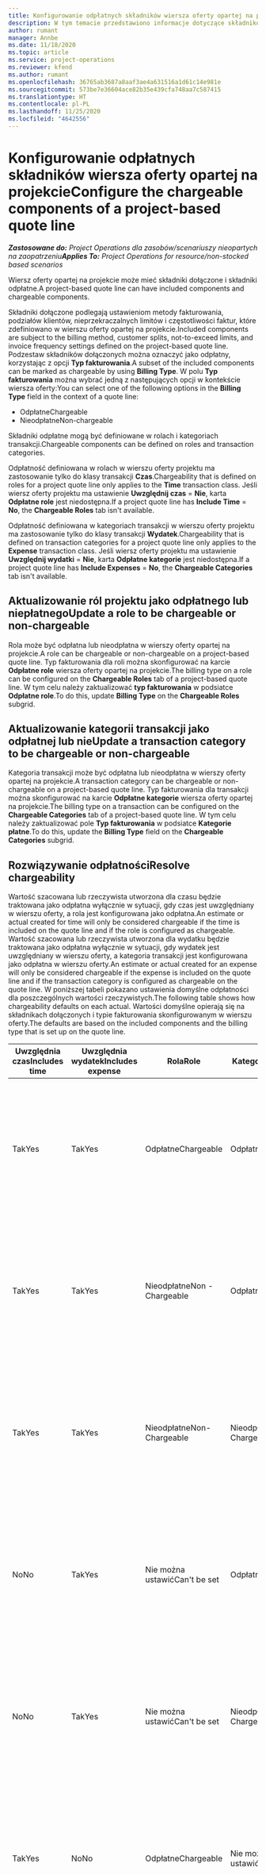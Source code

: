 ```yaml
---
title: Konfigurowanie odpłatnych składników wiersza oferty opartej na projekcie
description: W tym temacie przedstawiono informacje dotyczące składników uwzględnionych, odpłatnych i nieodpłatnych w wierszach oferty opartej na projekcie.
author: rumant
manager: Annbe
ms.date: 11/18/2020
ms.topic: article
ms.service: project-operations
ms.reviewer: kfend
ms.author: rumant
ms.openlocfilehash: 36765ab3687a8aaf3ae4a631516a1d61c14e981e
ms.sourcegitcommit: 573be7e36604ace82b35e439cfa748aa7c587415
ms.translationtype: HT
ms.contentlocale: pl-PL
ms.lasthandoff: 11/25/2020
ms.locfileid: "4642556"
---
```

# <a name="configure-the-chargeable-components-of-a-project-based-quote-line"></a><span data-ttu-id="3c632-103">Konfigurowanie odpłatnych składników wiersza oferty opartej na projekcie</span><span class="sxs-lookup"><span data-stu-id="3c632-103">Configure the chargeable components of a project-based quote line</span></span>

<span data-ttu-id="3c632-104">_**Zastosowane do:** Project Operations dla zasobów/scenariuszy nieopartych na zaopatrzeniu_</span><span class="sxs-lookup"><span data-stu-id="3c632-104">_**Applies To:** Project Operations for resource/non-stocked based scenarios_</span></span>

<span data-ttu-id="3c632-105">Wiersz oferty opartej na projekcie może mieć składniki dołączone i składniki odpłatne.</span><span class="sxs-lookup"><span data-stu-id="3c632-105">A project-based quote line can have included components and chargeable components.</span></span>

<span data-ttu-id="3c632-106">Składniki dołączone podlegają ustawieniom metody fakturowania, podziałów klientów, nieprzekraczalnych limitów i częstotliwości faktur, które zdefiniowano w wierszu oferty opartej na projekcie.</span><span class="sxs-lookup"><span data-stu-id="3c632-106">Included components are subject to the billing method, customer splits, not-to-exceed limits, and invoice frequency settings defined on the project-based quote line.</span></span>
<span data-ttu-id="3c632-107">Podzestaw składników dołączonych można oznaczyć jako odpłatny, korzystając z opcji **Typ fakturowania**.</span><span class="sxs-lookup"><span data-stu-id="3c632-107">A subset of the included components can be marked as chargeable by using **Billing Type**.</span></span> <span data-ttu-id="3c632-108">W polu **Typ fakturowania** można wybrać jedną z następujących opcji w kontekście wiersza oferty:</span><span class="sxs-lookup"><span data-stu-id="3c632-108">You can select one of the following options in the **Billing Type** field in the context of a quote line:</span></span>

   - <span data-ttu-id="3c632-109">Odpłatne</span><span class="sxs-lookup"><span data-stu-id="3c632-109">Chargeable</span></span>
   - <span data-ttu-id="3c632-110">Nieodpłatne</span><span class="sxs-lookup"><span data-stu-id="3c632-110">Non-chargeable</span></span>

<span data-ttu-id="3c632-111">Składniki odpłatne mogą być definiowane w rolach i kategoriach transakcji.</span><span class="sxs-lookup"><span data-stu-id="3c632-111">Chargeable components can be defined on roles and transaction categories.</span></span>

<span data-ttu-id="3c632-112">Odpłatność definiowana w rolach w wierszu oferty projektu ma zastosowanie tylko do klasy transakcji **Czas**.</span><span class="sxs-lookup"><span data-stu-id="3c632-112">Chargeability that is defined on roles for a project quote line only applies to the **Time** transaction class.</span></span> <span data-ttu-id="3c632-113">Jeśli wiersz oferty projektu ma ustawienie **Uwzględnij czas** = **Nie**, karta **Odpłatne role** jest niedostępna.</span><span class="sxs-lookup"><span data-stu-id="3c632-113">If a project quote line has **Include Time** = **No**, the **Chargeable Roles** tab isn't available.</span></span>

<span data-ttu-id="3c632-114">Odpłatność definiowana w kategoriach transakcji w wierszu oferty projektu ma zastosowanie tylko do klasy transakcji **Wydatek**.</span><span class="sxs-lookup"><span data-stu-id="3c632-114">Chargeability that is defined on transaction categories for a project quote line only applies to the **Expense** transaction class.</span></span> <span data-ttu-id="3c632-115">Jeśli wiersz oferty projektu ma ustawienie **Uwzględnij wydatki** = **Nie**, karta **Odpłatne kategorie** jest niedostępna.</span><span class="sxs-lookup"><span data-stu-id="3c632-115">If a project quote line has **Include Expenses** = **No**, the **Chargeable Categories** tab isn't available.</span></span>

## <a name="update-a-role-to-be-chargeable-or-non-chargeable"></a><span data-ttu-id="3c632-116">Aktualizowanie ról projektu jako odpłatnego lub niepłatnego</span><span class="sxs-lookup"><span data-stu-id="3c632-116">Update a role to be chargeable or non-chargeable</span></span>
<span data-ttu-id="3c632-117">Rola może być odpłatna lub nieodpłatna w wierszy oferty opartej na projekcie.</span><span class="sxs-lookup"><span data-stu-id="3c632-117">A role can be chargeable or non-chargeable on a project-based quote line.</span></span> <span data-ttu-id="3c632-118">Typ fakturowania dla roli można skonfigurować na karcie **Odpłatne role** wiersza oferty opartej na projekcie.</span><span class="sxs-lookup"><span data-stu-id="3c632-118">The billing type on a role can be configured on the **Chargeable Roles** tab of a project-based quote line.</span></span> <span data-ttu-id="3c632-119">W tym celu należy zaktualizować **typ fakturowania** w podsiatce **Odpłatne role**.</span><span class="sxs-lookup"><span data-stu-id="3c632-119">To do this, update **Billing Type** on the **Chargeable Roles** subgrid.</span></span> 

## <a name="update-a-transaction-category-to-be-chargeable-or-non-chargeable"></a><span data-ttu-id="3c632-120">Aktualizowanie kategorii transakcji jako odpłatnej lub nie</span><span class="sxs-lookup"><span data-stu-id="3c632-120">Update a transaction category to be chargeable or non-chargeable</span></span>
<span data-ttu-id="3c632-121">Kategoria transakcji może być odpłatna lub nieodpłatna w wierszy oferty opartej na projekcie.</span><span class="sxs-lookup"><span data-stu-id="3c632-121">A transaction category can be chargeable or non-chargeable on a project-based quote line.</span></span> <span data-ttu-id="3c632-122">Typ fakturowania dla transakcji można skonfigurować na karcie **Odpłatne kategorie** wiersza oferty opartej na projekcie.</span><span class="sxs-lookup"><span data-stu-id="3c632-122">The billing type on a transaction can be configured on the **Chargeable Categories** tab of a project-based quote line.</span></span> <span data-ttu-id="3c632-123">W tym celu należy zaktualizować pole **Typ fakturowania** w podsiatce **Kategorie płatne**.</span><span class="sxs-lookup"><span data-stu-id="3c632-123">To do this, update the **Billing Type** field on the **Chargeable Categories** subgrid.</span></span> 

## <a name="resolve-chargeability"></a><span data-ttu-id="3c632-124">Rozwiązywanie odpłatności</span><span class="sxs-lookup"><span data-stu-id="3c632-124">Resolve chargeability</span></span>

<span data-ttu-id="3c632-125">Wartość szacowana lub rzeczywista utworzona dla czasu będzie traktowana jako odpłatna wyłącznie w sytuacji, gdy czas jest uwzględniany w wierszu oferty, a rola jest konfigurowana jako odpłatna.</span><span class="sxs-lookup"><span data-stu-id="3c632-125">An estimate or actual created for time will only be considered chargeable if the time is included on the quote line and if the role is configured as chargeable.</span></span>
<span data-ttu-id="3c632-126">Wartość szacowana lub rzeczywista utworzona dla wydatku będzie traktowana jako odpłatna wyłącznie w sytuacji, gdy wydatek jest uwzględniany w wierszu oferty, a kategoria transakcji jest konfigurowana jako odpłatna w wierszu oferty.</span><span class="sxs-lookup"><span data-stu-id="3c632-126">An estimate or actual created for an expense will only be considered chargeable if the expense is included on the quote line and if the transaction category is configured as chargeable on the quote line.</span></span> <span data-ttu-id="3c632-127">W poniższej tabeli pokazano ustawienia domyślne odpłatności dla poszczególnych wartości rzeczywistych.</span><span class="sxs-lookup"><span data-stu-id="3c632-127">The following table shows how chargeability defaults on each actual.</span></span> <span data-ttu-id="3c632-128">Wartości domyślne opierają się na składnikach dołączonych i typie fakturowania skonfigurowanym w wierszu oferty.</span><span class="sxs-lookup"><span data-stu-id="3c632-128">The defaults are based on the included components and the billing type that is set up on the quote line.</span></span>

| <span data-ttu-id="3c632-129">Uwzględnia czas</span><span class="sxs-lookup"><span data-stu-id="3c632-129">Includes time</span></span> | <span data-ttu-id="3c632-130">Uwzględnia wydatek</span><span class="sxs-lookup"><span data-stu-id="3c632-130">Includes expense</span></span> | <span data-ttu-id="3c632-131">Rola</span><span class="sxs-lookup"><span data-stu-id="3c632-131">Role</span></span> | <span data-ttu-id="3c632-132">Kategoria</span><span class="sxs-lookup"><span data-stu-id="3c632-132">Category</span></span> | <span data-ttu-id="3c632-133">Zadanie</span><span class="sxs-lookup"><span data-stu-id="3c632-133">Task</span></span> |
| --- | --- | --- | --- | --- |
| <span data-ttu-id="3c632-134">Tak</span><span class="sxs-lookup"><span data-stu-id="3c632-134">Yes</span></span> | <span data-ttu-id="3c632-135">Tak</span><span class="sxs-lookup"><span data-stu-id="3c632-135">Yes</span></span> | <span data-ttu-id="3c632-136">Odpłatne</span><span class="sxs-lookup"><span data-stu-id="3c632-136">Chargeable</span></span> | <span data-ttu-id="3c632-137">Odpłatne</span><span class="sxs-lookup"><span data-stu-id="3c632-137">Chargeable</span></span> | <span data-ttu-id="3c632-138">Fakturowanie wartości rzeczywistej czas: Odpłatny</span><span class="sxs-lookup"><span data-stu-id="3c632-138">Billing on a time actual: Chargeable</span></span> </br><span data-ttu-id="3c632-139">Typ fakturowania wartości rzeczywistej wydatku: Odpłatny</span><span class="sxs-lookup"><span data-stu-id="3c632-139">Billing type on an expense actual: Chargeable</span></span> |
| <span data-ttu-id="3c632-140">Tak</span><span class="sxs-lookup"><span data-stu-id="3c632-140">Yes</span></span> | <span data-ttu-id="3c632-141">Tak</span><span class="sxs-lookup"><span data-stu-id="3c632-141">Yes</span></span> | <span data-ttu-id="3c632-142">Nieodpłatne</span><span class="sxs-lookup"><span data-stu-id="3c632-142">Non - Chargeable</span></span> | <span data-ttu-id="3c632-143">Odpłatne</span><span class="sxs-lookup"><span data-stu-id="3c632-143">Chargeable</span></span> | <span data-ttu-id="3c632-144">Fakturowanie wartości rzeczywistej czas: Nieodpłatny</span><span class="sxs-lookup"><span data-stu-id="3c632-144">Billing on a time actual: Non-Chargeable</span></span> </br><span data-ttu-id="3c632-145">Typ fakturowania wartości rzeczywistej wydatku: Odpłatny</span><span class="sxs-lookup"><span data-stu-id="3c632-145">Billing type on an expense actual: Chargeable</span></span> |
| <span data-ttu-id="3c632-146">Tak</span><span class="sxs-lookup"><span data-stu-id="3c632-146">Yes</span></span> | <span data-ttu-id="3c632-147">Tak</span><span class="sxs-lookup"><span data-stu-id="3c632-147">Yes</span></span> | <span data-ttu-id="3c632-148">Nieodpłatne</span><span class="sxs-lookup"><span data-stu-id="3c632-148">Non-Chargeable</span></span> | <span data-ttu-id="3c632-149">Nieodpłatne</span><span class="sxs-lookup"><span data-stu-id="3c632-149">Non-Chargeable</span></span> | <span data-ttu-id="3c632-150">Fakturowanie wartości rzeczywistej czas: Nieodpłatny</span><span class="sxs-lookup"><span data-stu-id="3c632-150">Billing on a time actual: Non-Chargeable</span></span> </br><span data-ttu-id="3c632-151">Typ fakturowania wartości rzeczywistej wydatku: Nieodpłatny</span><span class="sxs-lookup"><span data-stu-id="3c632-151">Billing type on an expense actual: Non-Chargeable</span></span> |
| <span data-ttu-id="3c632-152">No</span><span class="sxs-lookup"><span data-stu-id="3c632-152">No</span></span> | <span data-ttu-id="3c632-153">Tak</span><span class="sxs-lookup"><span data-stu-id="3c632-153">Yes</span></span> | <span data-ttu-id="3c632-154">Nie można ustawić</span><span class="sxs-lookup"><span data-stu-id="3c632-154">Can't be set</span></span> | <span data-ttu-id="3c632-155">Odpłatne</span><span class="sxs-lookup"><span data-stu-id="3c632-155">Chargeable</span></span> | <span data-ttu-id="3c632-156">Fakturowanie wartości rzeczywistej czas: Niedostępne</span><span class="sxs-lookup"><span data-stu-id="3c632-156">Billing on a time actual: Not available</span></span> </br><span data-ttu-id="3c632-157">Typ fakturowania wartości rzeczywistej wydatku: Odpłatny</span><span class="sxs-lookup"><span data-stu-id="3c632-157">Billing type on an expense actual: Chargeable</span></span> |
| <span data-ttu-id="3c632-158">No</span><span class="sxs-lookup"><span data-stu-id="3c632-158">No</span></span> | <span data-ttu-id="3c632-159">Tak</span><span class="sxs-lookup"><span data-stu-id="3c632-159">Yes</span></span> | <span data-ttu-id="3c632-160">Nie można ustawić</span><span class="sxs-lookup"><span data-stu-id="3c632-160">Can't be set</span></span> | <span data-ttu-id="3c632-161">Nieodpłatne</span><span class="sxs-lookup"><span data-stu-id="3c632-161">Non-Chargeable</span></span> | <span data-ttu-id="3c632-162">Fakturowanie wartości rzeczywistej czas: Niedostępne</span><span class="sxs-lookup"><span data-stu-id="3c632-162">Billing on a time actual: Not available</span></span> </br><span data-ttu-id="3c632-163">Typ fakturowania wartości rzeczywistej wydatku: Nieodpłatny</span><span class="sxs-lookup"><span data-stu-id="3c632-163">Billing type on an expense actual: Non-chargeable</span></span> |
| <span data-ttu-id="3c632-164">Tak</span><span class="sxs-lookup"><span data-stu-id="3c632-164">Yes</span></span> | <span data-ttu-id="3c632-165">No</span><span class="sxs-lookup"><span data-stu-id="3c632-165">No</span></span> | <span data-ttu-id="3c632-166">Odpłatne</span><span class="sxs-lookup"><span data-stu-id="3c632-166">Chargeable</span></span> | <span data-ttu-id="3c632-167">Nie można ustawić</span><span class="sxs-lookup"><span data-stu-id="3c632-167">Can't be set</span></span> | <span data-ttu-id="3c632-168">Fakturowanie wartości rzeczywistej czas: Odpłatny</span><span class="sxs-lookup"><span data-stu-id="3c632-168">Billing on a time actual: Chargeable</span></span> </br><span data-ttu-id="3c632-169">Typ fakturowania wartości rzeczywistej wydatku: Niedostępne</span><span class="sxs-lookup"><span data-stu-id="3c632-169">Billing type on an expense actual: Not available</span></span> |
| <span data-ttu-id="3c632-170">Tak</span><span class="sxs-lookup"><span data-stu-id="3c632-170">Yes</span></span> | <span data-ttu-id="3c632-171">No</span><span class="sxs-lookup"><span data-stu-id="3c632-171">No</span></span> | <span data-ttu-id="3c632-172">Nieodpłatne</span><span class="sxs-lookup"><span data-stu-id="3c632-172">Non-Chargeable</span></span> | <span data-ttu-id="3c632-173">Nie można ustawić</span><span class="sxs-lookup"><span data-stu-id="3c632-173">Can't be set</span></span> | <span data-ttu-id="3c632-174">Fakturowanie wartości rzeczywistej czas: Nieodpłatny</span><span class="sxs-lookup"><span data-stu-id="3c632-174">Billing on a time actual: Non-chargeable</span></span> </br> <span data-ttu-id="3c632-175">Typ fakturowania wartości rzeczywistej wydatku: Niedostępne</span><span class="sxs-lookup"><span data-stu-id="3c632-175">Billing type on an expense actual: Not available</span></span> |
